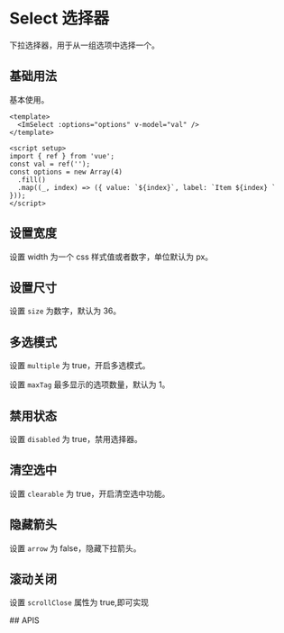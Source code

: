 # Select 选择器

下拉选择器，用于从一组选项中选择一个。

## 基础用法

基本使用。

<script setup >
import { ref } from 'vue'
const val = ref('')
const options = new Array(4).fill().map((_, index) => ({ value: `${index}`, label: `Item ${index} ` }))
</script>

<ImSelect :options="options" v-model="val" />

```vue
<template>
  <ImSelect :options="options" v-model="val" />
</template>

<script setup>
import { ref } from 'vue';
const val = ref('');
const options = new Array(4)
  .fill()
  .map((_, index) => ({ value: `${index}`, label: `Item ${index} ` }));
</script>
```

## 设置宽度

设置 width 为一个 css 样式值或者数字，单位默认为 px。

<ImSelect :options="options" v-model="val" width="300" placeholder="选择试试" />

## 设置尺寸

设置 `size` 为数字，默认为 36。
<ImSelect :options="options" v-model="val" size="40" />

## 多选模式

设置 `multiple` 为 true，开启多选模式。

<ImSelect :options="options" v-model="val" multiple placeholder="选择多个试试" />

设置 `maxTag` 最多显示的选项数量，默认为 1。

<ImSelect :options="options" v-model="val" multiple maxTag="2" width="280" />

## 禁用状态

设置 `disabled` 为 true，禁用选择器。

<ImSelect :options="options" v-model="val" disabled />

## 清空选中

设置 `clearable` 为 true，开启清空选中功能。

<ImSelect :options="options" v-model="val" clearable />

## 隐藏箭头

设置 `arrow` 为 false，隐藏下拉箭头。

<ImSelect :options="options" v-model="val" :arrow="false" />

## 滚动关闭

设置 `scrollClose` 属性为 true,即可实现

<ImSelect :options="options" v-model="val" scrollClose />
## APIS
